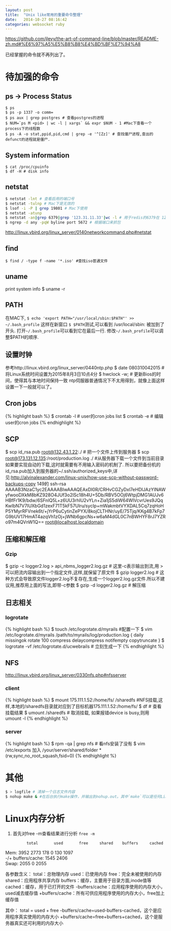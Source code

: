 ```yaml
---
layout: post
title:  "Unix like常用的重要命令整理"
date:   2014-10-27 08:16:42
categories: websocket ruby
---
```


https://github.com/jlevy/the-art-of-command-line/blob/master/README-zh.md#%E6%97%A5%E5%B8%B8%E4%BD%BF%E7%94%A8

已经掌握的命令就不再列出了。
# 待加强的命令
## ps -> Process Status
    $ ps
    $ ps -p 1337 -o comm=
    $ ps aux | grep postgres # 查看postgres的进程
    $ NUM=`ps M <pid> | wc -l | xargs` && expr $NUM - 1 #Mac下查看一个process下的线程数
    $ ps -A -o stat,ppid,pid,cmd | grep -e '^[Zz]' # 查找僵尸进程,查出的defunct的进程就是僵尸.
## System information
    $ cat /proc/cpuinfo
    $ df -H # disk info
## netstat
```bash
$ netstat -lnt # 查看启用的端口号
$ netstat -tulnp # Mac下是无效的
$ lsof -i -P | grep 19801 # Mac下使用
$ netstat -atunp
$ netstat -an|grep 6379|grep '123.31.11.33'|wc -l # 用于redis的6379在 123.31.11.33 这台机器上有多少连接
$ ngrep -d any -pqW byline port 5672 # 根据端口来抓包
```
http://linux.vbird.org/linux_server/0140networkcommand.php#netstat
    
## find
    $ find / -type f -name '*.iso' #查找iso普通文件    

## uname
print system info
    $ uname -r

## PATH
在MAC下, `$ echo 'export PATH="/usr/local/sbin:$PATH"' >> ~/.bash_profile`
这样在新窗口 `$ $PATH`测试,可以看到 /usr/local/sbin: 被加到了开头.
打开`~/.bash_profile`可以看到它在最后一行. 修改`~/.bash_profile`可以调整$PATH的顺序.

## 设置时钟
参考http://linux.vbird.org/linux_server/0440ntp.php
$ date 080310042015 # 将Linux系统时间设置为2015年8月3日10点4分
$ hwclock -w; # 更新Bios的时间，使得其与本地时间保持一致
ntp伺服器普通情况下不太用得到，就像上面这样设置一下一般就可以了。

## Cron jobs
{% highlight bash %}
$ crontab -l # user的cron jobs list
$ crontab -e # 编辑user的cron jobs
{% endhighlight %}

## SCP
$ scp id_rsa.pub root@132.43.1.22:./ # 把一个文件上传到服务器
$ scp root@173.131.12.135:/root/production.log ./  #从服务器下载一个文件到当前目录
如果要实现自动的下载,这时就需要有不用输入密码的机制了.
所以要把备份机的id_rsa.pub加入到服务器的~/.ssh/authorized_keys中,详见:http://alvinalexander.com/linux-unix/how-use-scp-without-password-backups-copy
149的
ssh-rsa AAAAB3NzaC1yc2EAAAABIwAAAQEAxDI0R/CRHvCGZyDxl7eHDIJAzYINAWyfwooDXkM8bKZ928O4JUf3o2lSc18h4U+5Db/RBV5OOj6WtpjDMG1AUJv6HBfFr1K9/bdw/6SFnlQ5L+z6UU3rhIU2vYLn+Zia1jS5diW64WlVcvrUes9JQqKwIbN7V7IUXbGd1zexF71T5kF57Ulru/sycIp+mWakmbtVYXDAL5Cq7zqHoHP5YMyrRFVnek6t/+jYrP6uCytinZePYX/8kojCLTHNr/uyE/75Tjq/KKg4B7kFp7G9bUV17HmAT4azqVh1zOj+jWNb6gpcNs+w6aM4dGL0C7nBWHYF8rJ7YZRo97m4QVnW1Q== root@localhost.localdomain

## 压缩和解压缩
### Gzip
$ gzip -c logger2.log > api_nbms_logger2.log.gz # 这里-c表示输出到流,用 > 可以把流内容输出到一个指定文件,这样,就保留了原文件
$ gzip logger2.log # 这种方式会导致原文件logger2.log不复存在,生成一个logger2.log.gz文件.所以不建议用,推荐用上面的写法,即带-c参数
$ gzip -d logger2.log.gz # 解压缩

## 日志相关
### logrotate
{% highlight bash %}
$ touch /etc/logrotate.d/myrails #配置一下
$ vim /etc/logrotate.d/myrails
/path/to/myrails/log/production.log {
  daily
  missingok
  rotate 100
  compress
  delaycompress
  notifempty
  copytruncate
}
$ logrotate -vf /etc/logrotate.d/ucwebrails # 立刻生成一下
{% endhighlight %}

## NFS
http://linux.vbird.org/linux_server/0330nfs.php#nfsserver

### client
{% highlight bash %}
$ mount 175.111.1.52:/home/fs/ /sharedfs #NFS挂载,这样,本地的/sharedfs目录就对应到了目标机器175.111.1.52:/home/fs/
$ df # 查看挂载结果
$ umount /sharedfs # 取消挂载, 如果报错device is busy,则用 umount -l
{% endhighlight %}
### server
{% highlight bash %}
$ rpm -qa | grep nfs # 看nfs安装了没有
$ vim /etc/exports
加入
/your/server/shared/folder     *(rw,sync,no_root_squash,fsid=0)
{% endhighlight %}

# 其他
```bash
$ > logfile # 清掉一个日志文件内容
$ nohup make & #在后台执行make操作，并输出到nohup.out。其中`make`可以是任何Linux命令
```

# Linux内存分析
1. 首先对free -m查看结果进行分析
`free -m`
  
             total       used       free     shared    buffers     cached  
Mem:          3952       2773       178          0         130        1097  
-/+ buffers/cache:       1545       2406  
Swap:         2055          0       2055  

各参数含义：
total：总物理内存
used：已使用内存
free：完全未被使用的内存
shared：应用程序共享内存
buffers：缓存，主要用于目录方面,inode值等
cached：缓存，用于已打开的文件
-buffers/cache：应用程序使用的内存大小，used减去缓存值
+buffers/cache：所有可供应用程序使用的内存大小，free加上缓存值
 
其中：
total = used + free
-buffers/cache=used-buffers-cached，这个是应用程序真实使用的内存大小
+buffers/cache=free+buffers+cached，这个是服务器真实还可利用的内存大小
